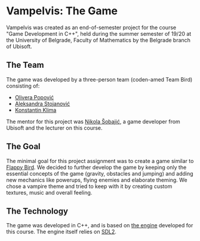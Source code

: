 # Vampelvis: The Game

Vampelvis was created as an end-of-semester project for the course "Game Development in C++", held during the summer semester of 19/20 at the University of Belgrade, Faculty of Mathematics by the Belgrade branch of Ubisoft.

## The Team

The game was developed by a three-person team (coden-amed Team Bird) consisting of:
* [Olivera Popović](https://github.com/popovic-olivera)
* [Aleksandra Stojanović](https://github.com/alex-x-o)
* [Konstantin Klima](https://github.com/konstantin-klima)

The mentor for this project was [Nikola Šobajić](https://github.com/sobajic), a game developer from Ubisoft and the lecturer on this course. 

## The Goal

The minimal goal for this project assignment was to create a game similar to [Flappy Bird](https://en.wikipedia.org/wiki/Flappy_Bird). 
We decided to further develop the game by keeping only the essential concepts of the game (gravity, obstacles and jumping) and adding new mechanics like powerups, flying enemies and elaborate theming.
We chose a vampire theme and tried  to keep with it by creating custom textures, music and overall feeling.

## The Technology

The game was developed in C++, and is based on [the engine](https://github.com/sobajic/MATFGame) developed for this course.
The engine itself relies on [SDL2](https://www.libsdl.org/download-2.0.php).
